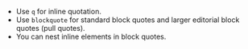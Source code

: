 - Use `q` for inline quotation.
- Use `blockquote` for standard block quotes and larger editorial block quotes (pull quotes).
- You can nest inline elements in block quotes.
